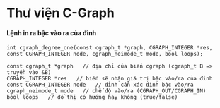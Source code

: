 # Thư viện C-Graph

#### Lệnh in ra bậc vào ra của đỉnh
`int cgraph_degree_one(const cgraph_t *graph,
                      CGRAPH_INTEGER *res,
                      const CGRAPH_INTEGER node,
                      cgraph_neimode_t mode,
                      bool loops);`
```
const cgraph_t *graph   // địa chỉ của biến cgraph (cgraph_t B => truyền vào &B)
CGRAPH_INTEGER *res   // biến sẽ nhận giá trị bậc vào/ra của đỉnh
const CGRAPH_INTEGER node   // đỉnh cần xác định bậc vào/ra
cgraph_neimode_t mode   // chế độ vào/ra (CGRAPH_OUT/CGRAPH_IN)
bool loops   // đồ thị có hướng hay không (true/false)
```
